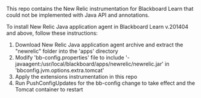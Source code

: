 This repo contains the New Relic instrumentation for Blackboard Learn that could not be implemented with Java API and annotations.

To install New Relic Java application agent in Blackboard Learn v.201404 and above, follow these instructions:
1. Download New Relic Java application agent archive and extract the "newrelic" folder into the 'apps' directory
2. Modify 'bb-config.properties' file to include '-javaagent:/usr/local/blackboard/apps/newrelic/newrelic.jar' in 'bbconfig.jvm.options.extra.tomcat'
3. Apply the extensions instrumentation in this repo
4. Run PushConfigUpdates for the bb-config change to take effect and the Tomcat container to restart
